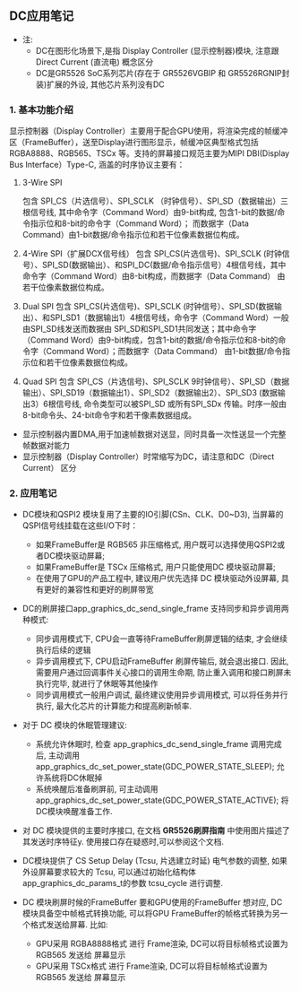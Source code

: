 ## DC应用笔记



-   注: 
    -   DC在图形化场景下,是指 Display Controller (显示控制器)模块, 注意跟Direct Current (直流电) 概念区分
    -   DC是GR5526 SoC系列芯片(存在于 GR5526VGBIP 和 GR5526RGNIP封装)扩展的外设, 其他芯片系列没有DC



### 1. 基本功能介绍

显示控制器（Display Controller）主要用于配合GPU使用，将渲染完成的帧缓冲区（FrameBuffer），送至Display进行图形显示，帧缓冲区典型格式包括RGBA8888、RGB565、TSCx 等。支持的屏幕接口规范主要为MIPI DBI(Display Bus Interface）Type-C, 涵盖的时序协议主要有：

1.  3-Wire SPI

    包含 SPI_CS（片选信号）、SPI_SCLK （时钟信号）、SPI_SD（数据输出）三根信号线, 其中命令字（Command Word）由9-bit构成, 包含1-bit的数据/命令指示位和8-bit的命令字（Command Word）； 而数据字（Data Command）由1-bit数据/命令指示位和若干位像素数据位构成。

2.  4-Wire SPI（扩展DCX信号线）
    包含 SPI_CS(片选信号)、SPI_SCLK (时钟信号）、SPI_SD(数据输出）、和SPI_DC(数据/命令指示信号）4根信号线，其中命令字（Command Word）由8-bit构成，而数据字（Data Command） 由若干位像素数据位构成。

3.  Dual SPI
    包含 SPI_CS(片选信号)、SPI_SCLK (时钟信号）、SPI_SD(数据输出）、和SPI_SD1（数据输出1）4根信号线，命令字（Command Word）一般由SPI_SD线发送而数据由 SPI_SD和SPI_SD1共同发送；其中命令字（Command Word）由9-bit构成，包含1-bit的数据/命令指示位和8-bit的命令字（Command Word）；而数据字（Data Command） 由1-bit数据/命令指示位和若干位像素数据位构成。

4.  Quad SPI
    包含 SPI_CS（片选信号)、SPI_SCLK 9时钟信号）、SPI_SD（数据输出）、SPI_SD19（数据输出1）、SPI_SD2（数据输出2）、SPI_SD3 (数据输出3）6根信号线, 命令类型可以被SPI_SD 或所有SPI_SDx 传输。时序一般由 8-bit命令头、24-bit命令字和若干像素数据组成。



-   显示控制器内置DMA,用于加速帧数据对送显，同时具备一次性送显一个完整帧数据对能力 
-   显示控制器（Display Controller）时常缩写为DC，请注意和DC（Direct Current） 区分



### 2. 应用笔记

-   DC模块和QSPI2 模块复用了主要的IO引脚(CSn、CLK、D0~D3), 当屏幕的QSPI信号线挂载在这些I/O下时：
    -   如果FrameBuffer是 RGB565 非压缩格式, 用户既可以选择使用QSPI2或者DC模块驱动屏幕;
    -   如果FrameBuffer是 TSCx 压缩格式, 用户只能使用DC 模块驱动屏幕;
    -   在使用了GPU的产品工程中, 建议用户优先选择 DC 模块驱动外设屏幕, 具有更好的兼容性和更好的刷屏带宽
-   DC的刷屏接口app_graphics_dc_send_single_frame 支持同步和异步调用两种模式:
    -   同步调用模式下, CPU会一直等待FrameBuffer刷屏逻辑的结束, 才会继续执行后续的逻辑
    -   异步调用模式下, CPU启动FrameBuffer 刷屏传输后, 就会退出接口. 因此, 需要用户通过回调事件关心接口的调用生命期, 防止重入调用和接口刷屏未执行完毕, 就进行了休眠等其他操作
    -   同步调用模式一般用户调试, 最终建议使用异步调用模式, 可以将任务并行执行, 最大化芯片的计算能力和提高刷新帧率.  

-   对于 DC 模块的休眠管理建议:
    -   系统允许休眠时, 检查 app_graphics_dc_send_single_frame 调用完成后, 主动调用 app_graphics_dc_set_power_state(GDC_POWER_STATE_SLEEP); 允许系统将DC休眠掉
    -   系统唤醒后准备刷屏前, 可主动调用 app_graphics_dc_set_power_state(GDC_POWER_STATE_ACTIVE); 将DC模块唤醒准备工作. 
-   对 DC 模块提供的主要时序接口, 在文档 **GR5526刷屏指南** 中使用图片描述了其发送时序特征y. 使用接口存在疑惑时,可以参阅这个文档.
-   DC模块提供了 CS Setup Delay (Tcsu, 片选建立时延) 电气参数的调整, 如果外设屏幕要求较大的 Tcsu, 可以通过初始化结构体app_graphics_dc_params_t的参数 tcsu_cycle 进行调整.   
-   DC 模块刷屏时候的FrameBuffer 要和GPU使用的FrameBuffer 想对应, DC 模块具备空中帧格式转换功能, 可以将GPU FrameBuffer的帧格式转换为另一个格式发送给屏幕. 比如:
    -   GPU采用 RGBA8888格式 进行 Frame渲染, DC可以将目标帧格式设置为 RGB565  发送给 屏幕显示
    -   GPU采用 TSCx格式 进行 Frame渲染, DC可以将目标帧格式设置为 RGB565  发送给 屏幕显示






